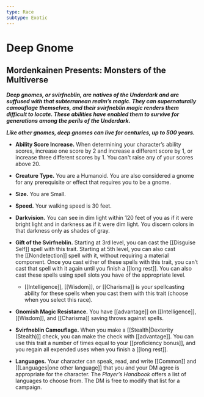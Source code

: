 ```yaml
---
type: Race
subtype: Exotic
---
```

# Deep Gnome 

## Mordenkainen Presents: Monsters of the Multiverse

**_Deep gnomes, or svirfneblin, are natives of the Underdark and are suffused with that subterranean realm’s magic. They can supernaturally camouflage themselves, and their svirfneblin magic renders them difficult to locate. These abilities have enabled them to survive for generations among the perils of the Underdark._**

**_Like other gnomes, deep gnomes can live for centuries, up to 500 years._**

- **Ability Score Increase.** When determining your character’s ability scores, increase one score by 2 and increase a different score by 1, or increase three different scores by 1. You can't raise any of your scores above 20.

- **Creature Type.** You are a Humanoid. You are also considered a gnome for any prerequisite or effect that requires you to be a gnome.

- **Size.** You are Small.

- **Speed.** Your walking speed is 30 feet.

- **Darkvision.** You can see in dim light within 120 feet of you as if it were bright light and in darkness as if it were dim light. You discern colors in that darkness only as shades of gray.

- **Gift of the Svirfneblin.** Starting at 3rd level, you can cast the [[Disguise Self]] spell with this trait. Starting at 5th level, you can also cast the [[Nondetection]] spell with it, without requiring a material component. Once you cast either of these spells with this trait, you can’t cast that spell with it again until you finish a [[long rest]]. You can also cast these spells using spell slots you have of the appropriate level.
    - [[Intelligence]], [[Wisdom]], or [[Charisma]] is your spellcasting ability for these spells when you cast them with this trait (choose when you select this race).

- **Gnomish Magic Resistance.** You have [[advantage]] on [[Intelligence]], [[Wisdom]], and [[Charisma]] saving throws against spells.

- **Svirfneblin Camouflage.** When you make a [[Stealth|Dexterity (Stealth)]] check, you can make the check with [[advantage]]. You can use this trait a number of times equal to your [[proficiency bonus]], and you regain all expended uses when you finish a [[long rest]]. 

- **Languages.** Your character can speak, read, and write [[Common]] and [[Languages|one other language]] that you and your DM agree is appropriate for the character. The _Player’s Handbook_ offers a list of languages to choose from. The DM is free to modify that list for a campaign.